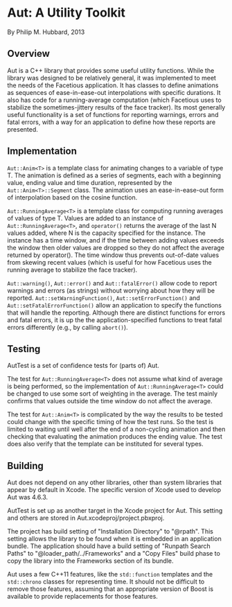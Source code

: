 Aut: A Utility Toolkit
======================

By Philip M. Hubbard, 2013


Overview
--------

Aut is a C++ library that provides some useful utility functions.  While the library was designed to be relatively general, it was implemented to meet the needs of the Facetious application.  It has classes to define animations as sequences of ease-in-ease-out interpolations with specific durations.  It also has code for a running-average computation (which Facetious uses to stabilize the sometimes-jittery results of the face tracker).  Its most generally useful functionality is a set of functions for reporting warnings, errors and fatal errors, with a way for an application to define how these reports are presented.


Implementation
--------------

`Aut::Anim<T>` is a template class for animating changes to a variable of type T.  The animation is defined as a series of segments, each with a beginning value, ending value and time duration, represented by the `Aut::Anim<T>::Segment` class.  The animation uses an ease-in-ease-out form of interpolation based on the cosine function.

`Aut::RunningAverage<T>` is a template class for computing running averages of values of type T.  Values are added to an instance of `Aut::RunningAverage<T>`, and `operator()` returns the average of the last N values added, where N is the capacity specified for the instance.  The instance has a time window, and if the time between adding values exceeds the window then older values are dropped so they do not affect the average returned by operator().  The time window thus prevents out-of-date values from skewing recent values (which is useful for how Facetious uses the running average to stabilize the face tracker).

`Aut::warning()`, `Aut::error()` and `Aut::fatalError()` allow code to report warnings and errors (as strings) without worrying about how they will be reported.  `Aut::setWarningFunction()`, `Aut::setErrorFunction()` and `Aut::setFatalErrorFunction()` allow an application to specify the functions that will handle the reporting.  Although there are distinct functions for errors and fatal errors, it is up the the application-specified functions to treat fatal errors differently (e.g., by calling `abort()`).


Testing
-------

AutTest is a set of confidence tests for (parts of) Aut.

The test for `Aut::RunningAverage<T>` does not assume what kind of average is being performed, so the implementation of `Aut::RunningAverage<T>` could be changed to use some sort of weighting in the average.  The test mainly confirms that values outside the time window do not affect the average.

The test for `Aut::Anim<T>` is complicated by the way the results to be tested could change with the specific timing of how the test runs.  So the test is limited to waiting until well after the end of a non-cycling animation and then checking that evaluating the animation produces the ending value.  The test does also verify that the template can be instituted for several types.


Building
--------

Aut does not depend on any other libraries, other than system libraries that appear by default in Xcode.  The specific version of Xcode used to develop Aut was 4.6.3.

AutTest is set up as another target in the Xcode project for Aut.  This setting and others are stored in Aut.xcodeproj/project.pbxproj.

The project has build setting of "Installation Directory" to "@rpath".  This setting allows the library to be found when it is embedded in an application bundle.  The application should have a build setting of "Runpath Search Paths" to "@loader_path/../Frameworks" and a "Copy Files" build phase to copy the library into the Frameworks section of its bundle.

Aut uses a few C++11 features, like the `std::function` templates and the `std::chrono` classes for representing time.  It should not be difficult to remove those features, assuming that an appropriate version of Boost is available to provide replacements for those features.
